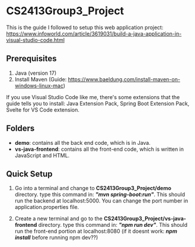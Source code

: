# CS2413Group3_Project 
This is the guide I followed to setup this web application project: https://www.infoworld.com/article/3619031/build-a-java-application-in-visual-studio-code.html

## Prerequisites
1. Java (version 17)
2. Install Maven (Guide: https://www.baeldung.com/install-maven-on-windows-linux-mac)

If you use Visual Studio Code like me, there's some extensions that the guide tells you to install: Java Extension Pack, Spring Boot Extension Pack, Svelte for VS Code extension. 

## Folders
 * **demo**: contains all the back end code, which is in Java.
 * **vs-java-frontend**: contains all the front-end code, which is written in JavaScript and HTML. 

 ## Quick Setup 
  1. Go into a terminal and change to **CS2413Group3_Project/demo** directory. type this command in: ***"mvn spring-boot:run"***. This should run the backend at localhost:5000. You can change the port number in application.properties file. 

  2. Create a new terminal and go to the **CS2413Group3_Project/vs-java-frontend** directory. type this command in: ***"npm run dev"***. This should run the front-end portion at localhost:8080 (if it doesnt work: ***npm install*** before running npm dev??)
  
  
